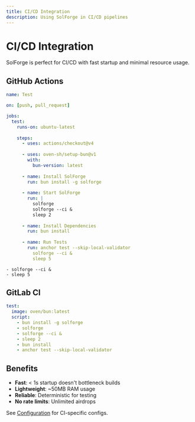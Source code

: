 ```yaml
---
title: CI/CD Integration
description: Using SolForge in CI/CD pipelines
---
```


# CI/CD Integration

SolForge is perfect for CI/CD with fast startup and minimal resource usage.

## GitHub Actions

```yaml
name: Test

on: [push, pull_request]

jobs:
  test:
    runs-on: ubuntu-latest
    
    steps:
      - uses: actions/checkout@v4
      
      - uses: oven-sh/setup-bun@v1
        with:
          bun-version: latest
      
      - name: Install SolForge
        run: bun install -g solforge
      
      - name: Start SolForge
        run: |
          solforge
          solforge --ci &
          sleep 2
      
      - name: Install Dependencies
        run: bun install
      
      - name: Run Tests
        run: anchor test --skip-local-validator
          solforge --ci &
          sleep 5
```
    - solforge --ci &
    - sleep 5

## GitLab CI

```yaml
test:
  image: oven/bun:latest
  script:
    - bun install -g solforge
    - solforge
    - solforge --ci &
    - sleep 2
    - bun install
    - anchor test --skip-local-validator
```

## Benefits

- **Fast**: < 1s startup doesn't bottleneck builds
- **Lightweight**: ~50MB RAM usage
- **Reliable**: Deterministic for testing
- **No rate limits**: Unlimited airdrops

See [Configuration](/config/reference) for CI-specific configs.
